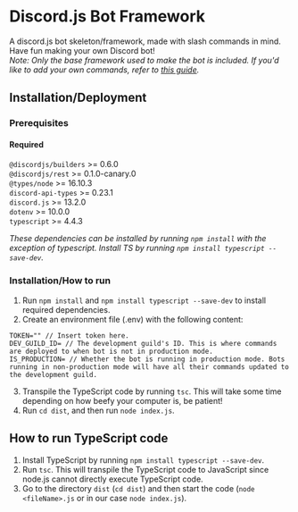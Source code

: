 # Discord.js Bot Framework
A discord.js bot skeleton/framework, made with slash commands in mind. Have fun making your own Discord bot!  
*Note: Only the base framework used to make the bot is included. If you'd like to add your own commands, refer to [this guide](https://discordjs.guide/interactions/registering-slash-commands.html).*
## Installation/Deployment
### Prerequisites
#### Required
`@discordjs/builders` >= 0.6.0  
`@discordjs/rest` >= 0.1.0-canary.0  
`@types/node` >= 16.10.3  
`discord-api-types` >= 0.23.1  
`discord.js` >= 13.2.0  
`dotenv` >= 10.0.0  
`typescript` >= 4.4.3    
  
*These dependencies can be installed by running `npm install` with the exception of typescript. Install TS by running `npm install typescript --save-dev`.*  
### Installation/How to run
1. Run `npm install` and `npm install typescript --save-dev` to install required dependencies.  
2. Create an environment file (.env) with the following content:  
```
TOKEN="" // Insert token here.
DEV_GUILD_ID= // The development guild's ID. This is where commands are deployed to when bot is not in production mode.
IS_PRODUCTION= // Whether the bot is running in production mode. Bots running in non-production mode will have all their commands updated to the development guild.
```  
3. Transpile the TypeScript code by running `tsc`. This will take some time depending on how beefy your computer is, be patient!  
4. Run `cd dist`, and then run `node index.js`.  

## How to run TypeScript code
1. Install TypeScript by running `npm install typescript --save-dev`.
2. Run `tsc`. This will transpile the TypeScript code to JavaScript since node.js cannot directly execute TypeScript code.
3. Go to the directory `dist` (`cd dist`) and then start the code (`node <fileName>.js` or in our case `node index.js`).

